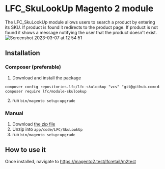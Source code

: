 # LFC_SkuLookUp Magento 2 module
The LFC_SkuLookUp module allows users to search a product by entering its SKU. If product is found it redirects to the product page.
If product is not found it shows a message notifying the user that the product doesn't exist.
![Screenshot 2023-03-07 at 12 54 51](https://user-images.githubusercontent.com/1080386/223428167-f63d62b1-4d3e-4e62-8672-9a3b8a77bb4d.png)

## Installation

### Composer (preferable)
1. Download and install the package
```markdown
composer config repositories.lfc/lfc-skulookup "vcs" "git@github.com:diazwatson/module-lfc-skulookup.git"
composer require lfc/module-skulookup
```
2. run `bin/magento setup:upgrade`

### Manual
1. Download [the zip file](https://github.com/diazwatson/module-lfc-skulookup/archive/refs/heads/main.zip)
2. Unzip into `app/code/LFC/SkuLookUp`
3. run `bin/magento setup:upgrade`

## How to use it
Once installed, navigate to https://magento2.test/lfcretail/m2test
